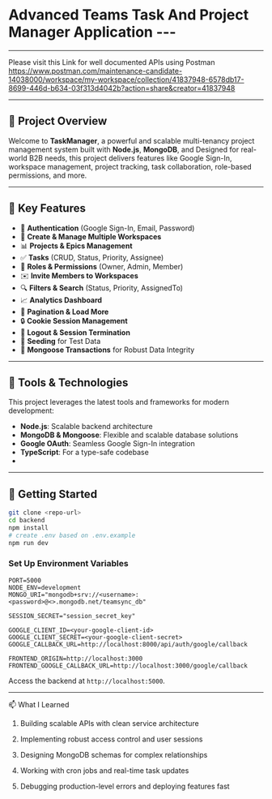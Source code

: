 #  Advanced Teams Task And Project Manager Application ---  

---

Please visit this Link for well documented APIs using Postman
https://www.postman.com/maintenance-candidate-14038000/workspace/my-workspace/collection/41837948-6578db17-8699-446d-b634-03f313d4042b?action=share&creator=41837948

---

## 📌 Project Overview  

Welcome to **TaskManager**, a powerful and scalable multi-tenancy project management system built with **Node.js**, **MongoDB**, and  Designed for real-world B2B needs, this project delivers features like Google Sign-In, workspace management, project tracking, task collaboration, role-based permissions, and more.   

---

## 🌟 Key Features  

- 🔐 **Authentication** (Google Sign-In, Email, Password)  
- 🏢 **Create & Manage Multiple Workspaces**  
- 📊 **Projects & Epics Management**  
- ✅ **Tasks** (CRUD, Status, Priority, Assignee)  
- 👥 **Roles & Permissions** (Owner, Admin, Member)  
- ✉️ **Invite Members to Workspaces**  
- 🔍 **Filters & Search** (Status, Priority, AssignedTo)  
- 📈 **Analytics Dashboard**  
- 📅 **Pagination & Load More**  
- 🔒 **Cookie Session Management**  
- 🚪 **Logout & Session Termination**  
- 🌱 **Seeding** for Test Data  
- 💾 **Mongoose Transactions** for Robust Data Integrity  

---

## 🚀 Tools & Technologies  

This project leverages the latest tools and frameworks for modern development:  

- **Node.js**: Scalable backend architecture    
- **MongoDB & Mongoose**: Flexible and scalable database solutions  
- **Google OAuth**: Seamless Google Sign-In integration  
- **TypeScript**: For a type-safe codebase
- 
---

## 🔄 Getting Started  

 ``` bash
git clone <repo-url>
cd backend
npm install
# create .env based on .env.example
npm run dev

```

### Set Up Environment Variables  

```plaintext  
PORT=5000
NODE_ENV=development
MONGO_URI="mongodb+srv://<username>:<password>@<>.mongodb.net/teamsync_db"  

SESSION_SECRET="session_secret_key"

GOOGLE_CLIENT_ID=<your-google-client-id>  
GOOGLE_CLIENT_SECRET=<your-google-client-secret>  
GOOGLE_CALLBACK_URL=http://localhost:8000/api/auth/google/callback

FRONTEND_ORIGIN=http://localhost:3000
FRONTEND_GOOGLE_CALLBACK_URL=http://localhost:3000/google/callback
```  

Access the backend at `http://localhost:5000`.  

---

📫 What I Learned

1. Building scalable APIs with clean service architecture

2. Implementing robust access control and user sessions

3. Designing MongoDB schemas for complex relationships

4. Working with cron jobs and real-time task updates

5. Debugging production-level errors and deploying features fast
